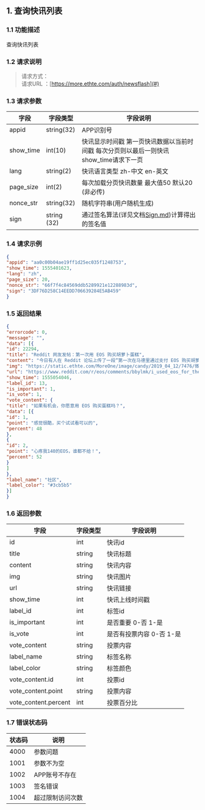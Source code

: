## 1. 查询快讯列表

### 1.1 功能描述
查询快讯列表

### 1.2 请求说明
> 请求方式：  
请求URL ：[https://more.ethte.com/auth/newsflash](#)  

### 1.3 请求参数
字段         |字段类型      |字段说明
-------------|-------------|-----------
appid        |string(32)   |APP识别号
show_time    |int(10)      |快讯显示时间戳 第一页快讯数据以当前时间戳 每次分页则以最后一则快讯show_time请求下一页
lang         |string(2)    |快讯语言类型 zh-中文 en-英文
page_size    |int(2)       |每次加载分页快讯数量 最大值50 默认20 (非必传)
nonce_str    |string(32)   |随机字符串(用户随机生成)
sign         |string (32)  |通过签名算法(详见文档[Sign.md](https://github.com/meet-one/news-api/blob/master/Sign.md))计算得出的签名值

### 1.4 请求示例
```json
{
"appid": "aa0c00b04ae19ff1d25ec035f1248753",
"show_time": 1555401623,
"lang": "zh",
"page_size": 20,
"nonce_str": "66f7f4c84569ddb5289921e12288983d",
"sign": "3DF76D258C14EEDD706639284E5AB459"
}
```
### 1.5 返回结果
```json  
{
"errorcode": 0,
"message": "",
"data": [{
"id": 22294,
"title": "Reddit 网友发帖：第一次用 EOS 购买胡萝卜蛋糕",
"content": "今日有人在 Reddit 论坛上传了一段“第一次在马德里通过支付 EOS 购买胡萝卜蛋糕”的视频，该帖子引发了 Reddit 网友的热烈讨论：\n\n有网友回复：未来几年，这可能就变成了一块昂贵的胡萝卜蛋糕的故事，就像用比特币购买披萨的故事一样；有网友回复：看到这样的故事真的很兴奋；有网友回复：这有益于 EOS 的发展...（MEET.ONE 报道）",
"img": "https://static.ethte.com/MoreOne/image/candy/2019_04_12/7476/微信图片_20190412152859.png",
"url": "https://www.reddit.com/r/eos/comments/bbylmk/i_used_eos_for_the_first_time_to_pay_for_a_piece/",
"show_time": 1555054046,
"label_id": 13,
"is_important": 1,
"is_vote": 1,
"vote_content": {
"title": "如果有机会，你愿意用 EOS 购买蛋糕吗？",
"data": [{
"id": 1,
"point": "感觉很酷，买个试试看可以的",
"percent": 48
},
{
"id": 2,
"point": "心疼我140的EOS，谁都不给！",
"percent": 52
}
]
},
"label_name": "社区",
"label_color": "#3cb5b5"
}]
}
```

### 1.6 返回参数
字段           |字段类型       |字段说明
--------------|-----------|-----------
id            |int        |快讯id
title         |string     |快讯标题
content       |string     |快讯内容
img           |string     |快讯图片
url           |string     |快讯链接
show_time     |int        |快讯上线时间戳
label_id      |int        |标签id
is_important  |int        |是否重要 0-否 1-是
is_vote       |int        |是否有投票内容 0-否 1-是
vote_content  |string     |投票内容
label_name    |string     |标签名称
label_color   |string     |标签颜色
vote_content.id      |int        |投票id
vote_content.point   |string     |投票内容
vote_content.percent |int        |投票百分比


### 1.7 错误状态码
状态码      |说明
------------|-----------
4000        |参数问题
1001        |参数不为空
1002        |APP账号不存在
1003        |签名错误
1004        |超过限制访问次数
